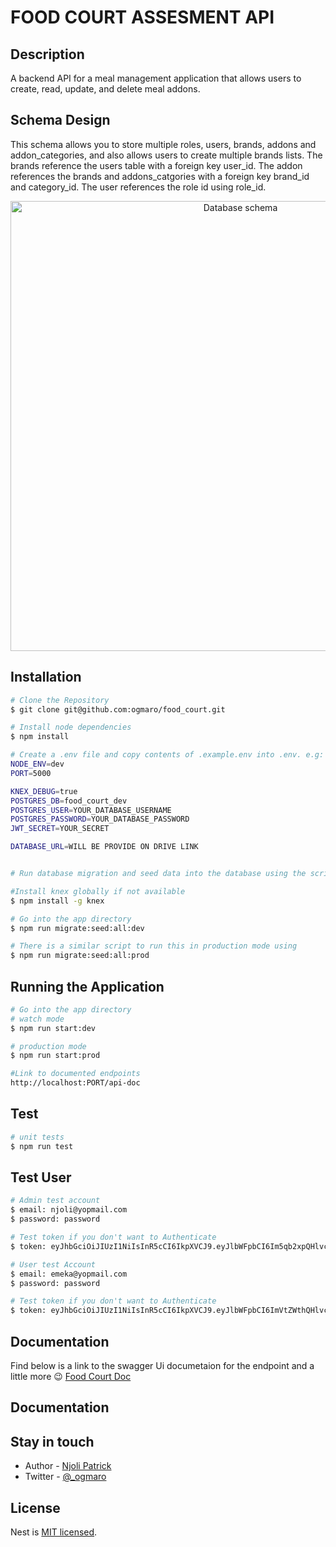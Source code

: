 # FOOD COURT ASSESMENT API
## Description
A backend API for a meal management application that allows users to create, read, update, and delete
meal addons.

## Schema Design
This schema allows you to store multiple roles, users, brands, addons and addon_categories, and also
allows users to create multiple brands lists. The brands reference the users table with a foreign key
user_id. The addon references the brands and addons_catgories with a foreign key brand_id and
category_id. The user references the role id using role_id.
<p align="center">
 <a href="https://ibb.co/yhZN3sG"><img src="https://i.ibb.co/HNbKJg1/schema.png" alt="Database schema" border="0" width="720"/></a>
</p>


## Installation 

```bash
# Clone the Repository
$ git clone git@github.com:ogmaro/food_court.git

# Install node dependencies
$ npm install

# Create a .env file and copy contents of .example.env into .env. e.g:
NODE_ENV=dev 
PORT=5000

KNEX_DEBUG=true
POSTGRES_DB=food_court_dev
POSTGRES_USER=YOUR_DATABASE_USERNAME
POSTGRES_PASSWORD=YOUR_DATABASE_PASSWORD
JWT_SECRET=YOUR_SECRET

DATABASE_URL=WILL BE PROVIDE ON DRIVE LINK


# Run database migration and seed data into the database using the script command

#Install knex globally if not available
$ npm install -g knex

# Go into the app directory
$ npm run migrate:seed:all:dev

# There is a similar script to run this in production mode using 
$ npm run migrate:seed:all:prod

```

## Running the Application

```bash
# Go into the app directory
# watch mode
$ npm run start:dev

# production mode
$ npm run start:prod

#Link to documented endpoints
http://localhost:PORT/api-doc
```

## Test

```bash
# unit tests
$ npm run test

```

## Test User
```bash
# Admin test account 
$ email: njoli@yopmail.com
$ password: password

# Test token if you don't want to Authenticate
$ token: eyJhbGciOiJIUzI1NiIsInR5cCI6IkpXVCJ9.eyJlbWFpbCI6Im5qb2xpQHlvcG1haWwuY29tIiwic3ViIjoyLCJpYXQiOjE2NzMyOTQ4NzEsImV4cCI6MTY3Mzg5OTY3MX0.lWEvA3O7rIJPgGOqg9Hjo__jq6l94tt6JcpAyrEeFZc

# User test Account
$ email: emeka@yopmail.com
$ password: password

# Test token if you don't want to Authenticate
$ token: eyJhbGciOiJIUzI1NiIsInR5cCI6IkpXVCJ9.eyJlbWFpbCI6ImVtZWthQHlvcG1haWwuY29tIiwic3ViIjozLCJpYXQiOjE2NzMyOTUwNDIsImV4cCI6MTY3Mzg5OTg0Mn0.JfPDBGw83lTG_CBY4EqueHundng3Kg0kw-KezWrspMQ
```

## Documentation
Find below is a link to the swagger Ui documetaion for the endpoint and a little more :wink:
[Food Court Doc](https://food-court-app.onrender.com/api-doc)

## Documentation

## Stay in touch

- Author - [Njoli Patrick](https://www.linkedin.com/in/ogmaro/)
- Twitter - [@_ogmaro](https://twitter.com/_ogmaro)

## License

Nest is [MIT licensed](LICENSE).
